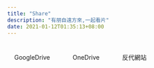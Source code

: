 ```yaml
---
title: "Share"
description: "有朋自遠方來,一起看片"
date: 2021-01-12T01:35:13+08:00
---
```


<a href="https://gd.borber.cn/" class="ftag" target="_blank">GoogleDrive</a> <a href="https://od.borber.cn/" class="ftag" target="_blank">OneDrive</a> <a href="https://js.zmirror.xyz/" class="ftag" target="_blank">反代網站</a> 







<style>
.ftag {
    display: inline-block;
    font-size: 14px;
    padding: 8px 16px;
    border-radius: 16px;
    background: var(--color-contrast-high);
    color: var(--color-bg);
    margin: 16px 16px 16px 0;
    text-decoration: none;
    transition: all 0.3s;
}
.ftag:hover {
    transform: translateY(-3px);
}
</style>